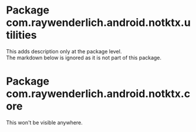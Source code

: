 # Package com.raywenderlich.android.notktx.utilities

This adds description only at the package level.  
The markdown below is ignored as it is not part of this package.

# Package com.raywenderlich.android.notktx.core

This won't be visible anywhere.